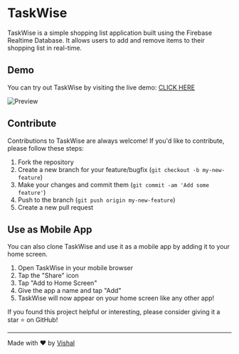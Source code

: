 # TaskWise

TaskWise is a simple shopping list application built using the Firebase Realtime Database. It allows users to add and remove items to their shopping list in real-time.

## Demo

You can try out TaskWise by visiting the live demo: [CLICK HERE](https://taskwise-todo.netlify.app/)

![Preview](https://i.ibb.co/G9wDMn0/Preview.png)

## Contribute

Contributions to TaskWise are always welcome! If you'd like to contribute, please follow these steps:

1. Fork the repository
2. Create a new branch for your feature/bugfix (`git checkout -b my-new-feature`)
3. Make your changes and commit them (`git commit -am 'Add some feature'`)
4. Push to the branch (`git push origin my-new-feature`)
5. Create a new pull request

## Use as Mobile App

You can also clone TaskWise and use it as a mobile app by adding it to your home screen.

1. Open TaskWise in your mobile browser
2. Tap the "Share" icon
3. Tap "Add to Home Screen"
4. Give the app a name and tap "Add"
5. TaskWise will now appear on your home screen like any other app!

If you found this project helpful or interesting, please consider giving it a star ⭐️ on GitHub!

---

Made with ❤️ by [Vishal](https://github.com/vishal-dcode)
